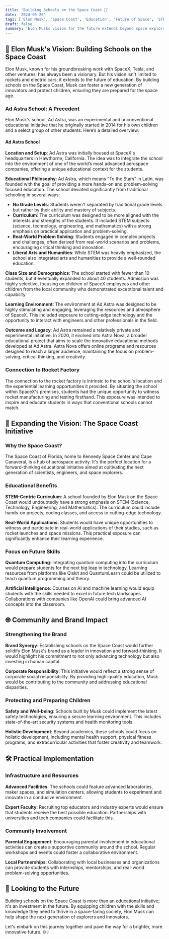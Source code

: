 ```yaml
---
title: 'Building Schools on the Space Coast 🌌'
date: '2024-05-20'
tags: ['Elon Musk', 'Space Coast', 'Education', 'Future of Space', 'STEM', 'Innovation']
draft: false
summary: 'Elon Musks vision for the future extends beyond space exploration and electric cars. By building schools on the Space Coast, Musk can enhance his brand, protect children, and ensure they are prepared for the future of space. Discover how education can become the next frontier. 🚀'
---
```


## 🌟 Elon Musk's Vision: Building Schools on the Space Coast

Elon Musk, known for his groundbreaking work with SpaceX, Tesla, and other ventures, has always been a visionary. But his vision isn't limited to rockets and electric cars; it extends to the future of education. By building schools on the Space Coast, Musk can foster a new generation of innovators and protect children, ensuring they are prepared for the space age.

### Ad Astra School: A Precedent

Elon Musk's school, Ad Astra, was an experimental and unconventional educational initiative that he originally started in 2014 for his own children and a select group of other students. Here’s a detailed overview:

#### Ad Astra School

**Location and Setup**: Ad Astra was initially housed at SpaceX's headquarters in Hawthorne, California. The idea was to integrate the school into the environment of one of the world’s most advanced aerospace companies, offering a unique educational context for the students.

**Educational Philosophy**: Ad Astra, which means "To the Stars" in Latin, was founded with the goal of providing a more hands-on and problem-solving focused education. The school deviated significantly from traditional schooling in several ways:

- **No Grade Levels**: Students weren't separated by traditional grade levels but rather by their ability and mastery of subjects.
- **Curriculum**: The curriculum was designed to be more aligned with the interests and strengths of the students. It included STEM subjects (science, technology, engineering, and mathematics) with a strong emphasis on practical application and problem-solving.
- **Real-World Problem Solving**: Students engaged in complex projects and challenges, often derived from real-world scenarios and problems, encouraging critical thinking and innovation.
- **Liberal Arts and Humanities**: While STEM was heavily emphasized, the school also integrated arts and humanities to provide a well-rounded education.

**Class Size and Demographics**: The school started with fewer than 10 students, but it eventually expanded to about 40 students. Admission was highly selective, focusing on children of SpaceX employees and other children from the local community who demonstrated exceptional talent and capability.

**Learning Environment**: The environment at Ad Astra was designed to be highly stimulating and engaging, leveraging the resources and atmosphere of SpaceX. This included exposure to cutting-edge technology and the opportunity to interact with engineers and other professionals in the field.

**Outcome and Legacy**: Ad Astra remained a relatively private and experimental initiative. In 2020, it evolved into Astra Nova, a broader educational project that aims to scale the innovative educational methods developed at Ad Astra. Astra Nova offers online programs and resources designed to reach a larger audience, maintaining the focus on problem-solving, critical thinking, and creativity.

### Connection to Rocket Factory

The connection to the rocket factory is intrinsic to the school's location and the experiential learning opportunities it provided. By situating the school within SpaceX's premises, students had the unique opportunity to witness rocket manufacturing and testing firsthand. This exposure was intended to inspire and educate students in ways that conventional schools cannot match.

## 🚀 Expanding the Vision: The Space Coast Initiative

### Why the Space Coast?

The Space Coast of Florida, home to Kennedy Space Center and Cape Canaveral, is a hub of aerospace activity. It's the perfect location for a forward-thinking educational initiative aimed at cultivating the next generation of scientists, engineers, and space explorers.

### Educational Benefits

**STEM-Centric Curriculum**: A school founded by Elon Musk on the Space Coast would undoubtedly have a strong emphasis on STEM (Science, Technology, Engineering, and Mathematics). The curriculum could include hands-on projects, coding classes, and access to cutting-edge technology.

**Real-World Applications**: Students would have unique opportunities to witness and participate in real-world applications of their studies, such as rocket launches and space missions. This practical exposure can significantly enhance their learning experience.

### Focus on Future Skills

**Quantum Computing**: Integrating quantum computing into the curriculum would prepare students for the next big leap in technology. Learning resources from platforms like Qiskit and QuantumLearn could be utilized to teach quantum programming and theory.

**Artificial Intelligence**: Courses on AI and machine learning would equip students with the skills needed to excel in future tech landscapes. Collaborations with companies like OpenAI could bring advanced AI concepts into the classroom.

## 🌐 Community and Brand Impact

### Strengthening the Brand

**Brand Synergy**: Establishing schools on the Space Coast would further solidify Elon Musk's brand as a leader in innovation and forward-thinking. It would highlight his commitment to not only advancing technology but also investing in human capital.

**Corporate Responsibility**: This initiative would reflect a strong sense of corporate social responsibility. By providing high-quality education, Musk would be contributing to the community and addressing educational disparities.

### Protecting and Preparing Children

**Safety and Well-being**: Schools built by Musk could implement the latest safety technologies, ensuring a secure learning environment. This includes state-of-the-art security systems and health monitoring tools.

**Holistic Development**: Beyond academics, these schools could focus on holistic development, including mental health support, physical fitness programs, and extracurricular activities that foster creativity and teamwork.

## 🛠️ Practical Implementation

### Infrastructure and Resources

**Advanced Facilities**: The schools could feature advanced laboratories, maker spaces, and simulation centers, allowing students to experiment and innovate in a conducive environment.

**Expert Faculty**: Recruiting top educators and industry experts would ensure that students receive the best possible education. Partnerships with universities and tech companies could facilitate this.

### Community Involvement

**Parental Engagement**: Encouraging parental involvement in educational activities can create a supportive community around the school. Regular workshops and events could foster a collaborative environment.

**Local Partnerships**: Collaborating with local businesses and organizations can provide students with internships, mentorships, and real-world problem-solving opportunities.

## 🌠 Looking to the Future

Building schools on the Space Coast is more than an educational initiative; it's an investment in the future. By equipping children with the skills and knowledge they need to thrive in a space-faring society, Elon Musk can help shape the next generation of explorers and innovators.

Let's embark on this journey together and pave the way for a brighter, more innovative future. 🌐💡
